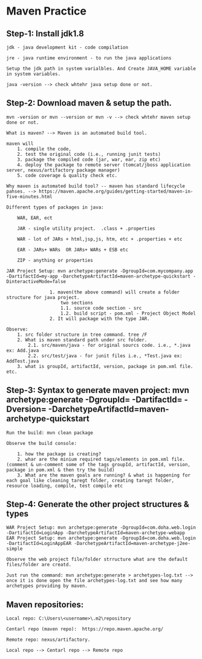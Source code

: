 # Maven Practice

## Step-1: Install jdk1.8

	jdk - java development kit - code compilation

	jre - java runtime environment - to run the java applications

	Setup the jdk path in system varialbles. And Create JAVA_HOME variable in system variables.

	java -version --> check whtehr java setup done or not.

## Step-2: Download maven & setup the path.

	mvn -version or mvn --version or mvn -v --> check whtehr maven setup done or not.

	What is maven? --> Maven is an automated build tool.

	maven will
		1. compile the code, 
		2. test the original code (i.e., running junit tests)
		3. package the compiled code (jar, war, ear, zip etc)
		4. deploy the package to remote server (tomcat/jboss application server, nexus/artifactory package manager)
		5. code coverage & quality check etc.

	Why maven is automated build tool? -- maven has standard lifecycle pahses. --> https://maven.apache.org/guides/getting-started/maven-in-five-minutes.html

	Different types of packages in java:

		WAR, EAR, ect

		JAR - single utility project.  .class + .properties

		WAR - lot of JARs + html,jsp,js, htm, etc + .properties + etc

		EAR - JARs+ WARs  OR JARs+ WARs + ESB etc

		ZIP - anything or properties

	JAR Project Setup: mvn archetype:generate -DgroupId=com.mycompany.app -DartifactId=my-app -DarchetypeArtifactId=maven-archetype-quickstart -DinteractiveMode=false

					1. maven(the above command) will create a folder structure for java project.
						two sections
						1.1. source code section - src
						1.2. build script - pom.xml - Project Object Model
					2. It will package with the type JAR.
          
	Observe:
		1. src folder structure in tree command. tree /F
		2. What is maven standard path under src folder.
			2.1. src/maven/java - for original sourcs code. i.e., *.java ex: Add.java
			2.2. src/test/java - for junit files i.e., *Test.java ex: AddTest.java
		3. what is groupId, artifactId, version, package in pom.xml file. etc.
				
## Step-3: Syntax to generate maven project: mvn archetype:generate -DgroupId=<your project groupid> -DartifactId=<project Name> -Dversion=<project version> -DarchetypeArtifactId=maven-archetype-quickstart

	Run the build: mvn clean package

	Observe the build console:

		1. how the package is creating?
		2. whar are the minium required tags/elements in pom.xml file. (comment & un-comment some of the tags groupId, artifactId, version, package in pom.xml & then try the build)
		3. What are the maven goals are running? & what is happening for each goal like cleaning taregt folder, creating taregt folder, resource loading, compile, test compile etc

## Step-4: Generate the other project structures & types

	WAR Project Setup: mvn archetype:generate -DgroupId=com.doha.web.login -DartifactId=LoginApp -DarchetypeArtifactId=maven-archetype-webapp
	EAR Project Setup: mvn archetype:generate -DgroupId=com.doha.web.login -DartifactId=LoginAppEAR -DarchetypeArtifactId=maven-archetype-j2ee-simple

	Observe the web project file/folder strructure what are the default files/folder are creatd.

	Just run the command: mvn archetype:generate > archetypes-log.txt --> once it is done open the file archetypes-log.txt and see how many archetypes providing by maven.


## Maven repositories:

	Local repo: C:\Users\<username>\.m2\repository

	Centarl repo (maven repo):  https://repo.maven.apache.org/

	Remote repo: nexus/artifactory.
	
	Local repo --> Centarl repo --> Remote repo
